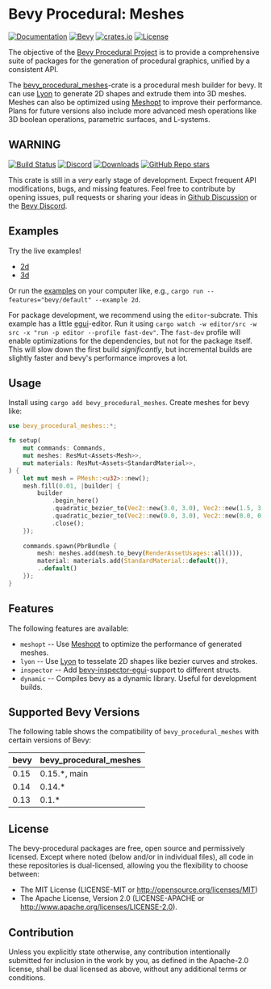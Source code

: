 # Bevy Procedural: Meshes

[![Documentation](https://docs.rs/bevy_procedural_meshes/badge.svg)](https://docs.rs/bevy_procedural_meshes)
[![Bevy](https://img.shields.io/badge/Bevy%20tracking-released%20version-lightblue)](https://bevyengine.org/learn/quick-start/plugin-development/#main-branch-tracking)
[![crates.io](https://img.shields.io/crates/v/bevy_procedural_meshes)](https://crates.io/crates/bevy_procedural_meshes)
[![License](https://img.shields.io/crates/l/bevy_procedural_meshes)](https://bevyengine.org/learn/quick-start/plugin-development/#licensing)


The objective of the [Bevy Procedural Project](https://bevy-procedural.org) is to provide a comprehensive suite of packages for the generation of procedural graphics, unified by a consistent API.

The [bevy_procedural_meshes](https://bevy-procedural.org/meshes)-crate is a procedural mesh builder for bevy. It can use [Lyon](https://github.com/nical/lyon) to generate 2D shapes and extrude them into 3D meshes. Meshes can also be optimized using [Meshopt](https://github.com/gwihlidal/meshopt-rs) to improve their performance. Plans for future versions also include more advanced mesh operations like 3D boolean operations, parametric surfaces, and L-systems.


## WARNING

[![Build Status](https://github.com/bevy-procedural/meshes/actions/workflows/rust.yml/badge.svg)](https://github.com/bevy-procedural/meshes/actions)
[![Discord](https://img.shields.io/discord/691052431525675048.svg?label=&logo=discord&logoColor=ffffff&color=7389D8&labelColor=6A7EC2)](https://discord.com/channels/691052431525675048/1034543904478998539)
[![Downloads](https://img.shields.io/crates/d/bevy_procedural_meshes)](https://crates.io/crates/bevy_procedural_meshes)
[![GitHub Repo stars](https://img.shields.io/github/stars/bevy-procedural/meshes)](https://github.com/bevy-procedural/meshes)

This crate is still in a _very_ early stage of development. Expect frequent API modifications, bugs, and missing features. Feel free to contribute by opening issues, pull requests or sharing your ideas in [Github Discussion](https://github.com/bevy-procedural/meshes/discussions) or the [Bevy Discord](https://discord.gg/bevy).


## Examples 

Try the live examples!
 * [2d](https://bevy-procedural.org/examples/meshes/2d)
 * [3d](https://bevy-procedural.org/examples/meshes/3d)

Or run the [examples](https://github.com/bevy-procedural/meshes/tree/main/examples) on your computer like, e.g., `cargo run --features="bevy/default" --example 2d`.

For package development, we recommend using the `editor`-subcrate. This example has a little [egui](https://github.com/jakobhellermann/bevy-inspector-egui/)-editor. Run it using `cargo watch -w editor/src -w src -x "run -p editor --profile fast-dev"`. The `fast-dev` profile will enable optimizations for the dependencies, but not for the package itself. This will slow down the first build _significantly_, but incremental builds are slightly faster and bevy's performance improves a lot.


## Usage

Install using `cargo add bevy_procedural_meshes`. Create meshes for bevy like:

```rs
use bevy_procedural_meshes::*;

fn setup(
    mut commands: Commands,
    mut meshes: ResMut<Assets<Mesh>>,
    mut materials: ResMut<Assets<StandardMaterial>>,
) {
    let mut mesh = PMesh::<u32>::new();
    mesh.fill(0.01, |builder| {
        builder
            .begin_here()
            .quadratic_bezier_to(Vec2::new(3.0, 3.0), Vec2::new(1.5, 3.0))
            .quadratic_bezier_to(Vec2::new(0.0, 3.0), Vec2::new(0.0, 0.0))
            .close();
    });
    
    commands.spawn(PbrBundle {
        mesh: meshes.add(mesh.to_bevy(RenderAssetUsages::all())),
        material: materials.add(StandardMaterial::default()),
        ..default()
    });
}
```


## Features

The following features are available:

* `meshopt` -- Use [Meshopt](https://github.com/gwihlidal/meshopt-rs) to optimize the performance of generated meshes. 
* `lyon` -- Use [Lyon](https://github.com/nical/lyon) to tesselate 2D shapes like bezier curves and strokes.
* `inspector` -- Add [bevy-inspector-egui](https://github.com/jakobhellermann/bevy-inspector-egui)-support to different structs.
* `dynamic` -- Compiles bevy as a dynamic library. Useful for development builds. 


## Supported Bevy Versions

The following table shows the compatibility of `bevy_procedural_meshes` with certain versions of Bevy:

| bevy | bevy_procedural_meshes |
| ---- | ---------------------- |
| 0.15 | 0.15.*, main           |
| 0.14 | 0.14.*                 |
| 0.13 | 0.1.*                  |


## License

The bevy-procedural packages are free, open source and permissively licensed. Except where noted (below and/or in individual files), all code in these repositories is dual-licensed, allowing you the flexibility to choose between:

 - The MIT License (LICENSE-MIT or http://opensource.org/licenses/MIT)
 - The Apache License, Version 2.0 (LICENSE-APACHE or http://www.apache.org/licenses/LICENSE-2.0).


## Contribution

Unless you explicitly state otherwise, any contribution intentionally submitted for inclusion in the work by you, as defined in the Apache-2.0 license, shall be dual licensed as above, without any additional terms or conditions.
